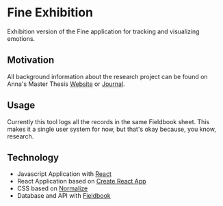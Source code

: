 # Fine Exhibition
Exhibition version of the Fine application for tracking and visualizing emotions.

## Motivation

All background information about the research project can be found on Anna's Master Thesis [Website](http://master.annawiederkehr.com) or [Journal](http://master-journal.annawiederkehr.com).

## Usage

Currently this tool logs all the records in the same Fieldbook sheet. This makes it a single user system for now, but that's okay because, you know, research.

## Technology

* Javascript Application with [React](http://reactjs.org)
* React Application based on [Create React App](https://github.com/facebookincubator/create-react-app)
* CSS based on [Normalize](https://necolas.github.io/normalize.css/)
* Database and API with [Fieldbook](https://fieldbook.com)
